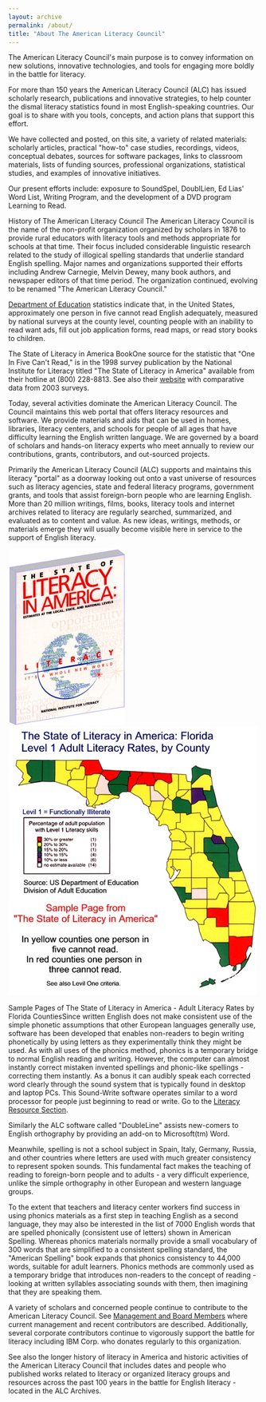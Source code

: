 ```yaml
---
layout: archive
permalink: /about/
title: "About The American Literacy Council"
---
```


The American Literacy Council's main purpose is to convey information on new solutions, innovative technologies, and tools for engaging more boldly in the battle for literacy.

For more than 150 years the American Literacy Council (ALC) has issued scholarly research, publications and innovative strategies, to help counter the dismal literacy statistics found in most English-speaking countries. Our goal is to share with you tools, concepts, and action plans that support this effort.

We have collected and posted, on this site, a variety of related materials: scholarly articles, practical "how-to" case studies, recordings, videos, conceptual debates, sources for software packages, links to classroom materials, lists of funding sources, professional organizations, statistical studies, and examples of innovative initiatives.

Our present efforts include: exposure to SoundSpel, DoublLien, Ed Lias' Word List, Writing Program, and the development of a DVD program Learning to Read.

History of The American Literacy Council
The American Literacy Council is the name of the non-profit organization organized by scholars in 1876 to provide rural educators with literacy tools and methods appropriate for schools at that time. Their focus included considerable linguistic research related to the study of illogical spelling standards that underlie standard English spelling. Major names and organizations supported their efforts including Andrew Carnegie, Melvin Dewey, many book authors, and newspaper editors of that time period. The organization continued, evolving to be renamed "The American Literacy Council."

[Department of Education](www.ed.gov) statistics indicate that, in the United States, approximately one person in five cannot read English adequately, measured by national surveys at the county level, counting people with an inability to read want ads, fill out job application forms, read maps, or read story books to children.

The State of Literacy in America BookOne source for the statistic that "One In Five Can't Read," is in the 1998 survey publication by the National Institute for Literacy titled "The State of Literacy in America" available from their hotline at (800) 228-8813. See also their [website](https://lincs.ed.gov/) with comparative data from 2003 surveys.

Today, several activities dominate the American Literacy Council. The Council maintains this web portal that offers literacy resources and software. We provide materials and aids that can be used in homes, libraries, literacy centers, and schools for people of all ages that have difficulty learning the English written language. We are governed by a board of scholars and hands-on literacy experts who meet annually to review our contributions, grants, contributors, and out-sourced projects.

Primarily the American Literacy Council (ALC) supports and maintains this literacy "portal" as a doorway looking out onto a vast universe of resources such as literacy agencies, state and federal literacy programs, government grants, and tools that assist foreign-born people who are learning English. More than 20 million writings, films, books, literacy tools and internet archives related to literacy are regularly searched, summarized, and evaluated as to content and value. As new ideas, writings, methods, or materials emerge they will usually become visible here in service to the support of English literacy.

![ref text](book-the-state-of-literacy-in-america.jpg) 
![ref](samplefloridapg.jpg)

Sample Pages of The State of Literacy in America - Adult Literacy Rates by Florida CountiesSince written English does not make consistent use of the simple phonetic assumptions that other European languages generally use, software has been developed that enables non-readers to begin writing phonetically by using letters as they experimentally think they might be used. As with all uses of the phonics method, phonics is a temporary bridge to normal English reading and writing. However, the computer can almost instantly correct mistaken invented spellings and phonic-like spellings - correcting them instantly. As a bonus it can audibly speak each corrected word clearly through the sound system that is typically found in desktop and laptop PCs. This Sound-Write software operates similar to a word processor for people just beginning to read or write. Go to the [Literacy Resource Section](http://www.americanliteracy.com/resources.html).

Similarly the ALC software called "DoubleLine" assists new-comers to English orthography by providing an add-on to Microsoft(tm) Word.

Meanwhile, spelling is not a school subject in Spain, Italy, Germany, Russia, and other countries where letters are used with much greater consistency to represent spoken sounds. This fundamental fact makes the teaching of reading to foreign-born people and to adults - a very difficult experience, unlike the simple orthography in other European and western language groups.

To the extent that teachers and literacy center workers find success in using phonics materials as a first step in teaching English as a second language, they may also be interested in the list of 7000 English words that are spelled phonically (consistent use of letters) shown in American Spelling. Whereas phonics materials normally provide a small vocabulary of 300 words that are simplified to a consistent spelling standard, the "American Spelling" book expands that phonics consistency to 44,000 words, suitable for adult learners. Phonics methods are commonly used as a temporary bridge that introduces non-readers to the concept of reading - looking at written syllables associating sounds with them, then imagining that they are speaking them.

A variety of scholars and concerned people continue to contribute to the American Literacy Council. See [Management and Board Members](http://www.americanliteracy.com/board.html) where current management and recent contributors are described. Additionally, several corporate contributors continue to vigorously support the battle for literacy including IBM Corp. who donates regularly to this organization.

See also the longer history of literacy in America and historic activities of the American Literacy Council that includes dates and people who published works related to literacy or organized literacy groups and resources across the past 100 years in the battle for English literacy - located in the ALC Archives.
